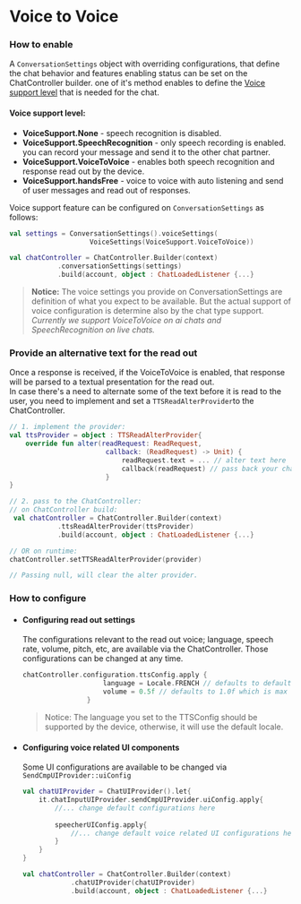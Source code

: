 # Voice to Voice

### How to enable
A `ConversationSettings` object with overriding configurations, that define the chat behavior and features enabling status can be set on the ChatController builder. one of it's method enables to define the <U>Voice support level</U> that is needed for the chat.

#### Voice support level:  
- **VoiceSupport.None** - speech recognition is disabled.  
- **VoiceSupport.SpeechRecognition** - only speech recording is enabled. you can record your message and send it to the other chat partner.  
- **VoiceSupport.VoiceToVoice** - enables both speech recognition and response read out by the device.  
- **VoiceSupport.handsFree** - voice to voice with auto listening and send of user messages and read out of responses.

Voice support feature can be configured on `ConversationSettings` as follows:
```kotlin
val settings = ConversationSettings().voiceSettings(
                    VoiceSettings(VoiceSupport.VoiceToVoice))

val chatController = ChatController.Builder(context)
            .conversationSettings(settings)
            .build(account, object : ChatLoadedListener {...}
```
> **Notice:** The voice settings you provide on ConversationSettings are definition of what you expect to be available. But the actual support of voice configuration is determine also by the chat type support.   
_Currently we support VoiceToVoice on ai chats and SpeechRecognition on live chats._


### Provide an alternative text for the read out
Once a response is received, if the VoiceToVoice is enabled, that response will be parsed to a textual presentation for the read out.   
In case there's a need to alternate some of the text before it is read to the user, you need to implement and set a `TTSReadAlterProvider`to the ChatController.
```kotlin
// 1. implement the provider:
val ttsProvider = object : TTSReadAlterProvider{
    override fun alter(readRequest: ReadRequest, 
                        callback: (ReadRequest) -> Unit) {
                            readRequest.text = ... // alter text here
                            callback(readRequest) // pass back your changes
                        }
}

// 2. pass to the ChatController:
// on ChatController build:
 val chatController = ChatController.Builder(context)
            .ttsReadAlterProvider(ttsProvider)
            .build(account, object : ChatLoadedListener {...}

// OR on runtime:
chatController.setTTSReadAlterProvider(provider)

// Passing null, will clear the alter provider.
```

### How to configure
- #### Configuring read out settings
    The configurations relevant to the read out voice; language, speech rate, volume, pitch, etc, are available via the ChatController. Those configurations can be changed at any time.
    ```kotlin
    chatController.configuration.ttsConfig.apply {
                        language = Locale.FRENCH // defaults to default locale
                        volume = 0.5f // defaults to 1.0f which is max volume
                    }
    ```
    > Notice: The language you set to the TTSConfig should be supported by the device, otherwise, it will use the default locale.

- #### Configuring voice related UI components
    Some UI configurations are available to be changed via `SendCmpUIProvider::uiConfig`
    ```kotlin
    val chatUIProvider = ChatUIProvider().let{
        it.chatInputUIProvider.sendCmpUIProvider.uiConfig.apply{
            //... change default configurations here
            
            speecherUIConfig.apply{
                //... change default voice related UI configurations here
            }
        }
    }

    val chatController = ChatController.Builder(context)
                .chatUIProvider(chatUIProvider)
                .build(account, object : ChatLoadedListener {...}
    ```